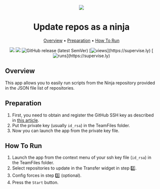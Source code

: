 <div align="center" markdown>
<img src="!PLACEHOLDER!"/>

# Update repos as a ninja

<p align="center">
  <a href="#Overview">Overview</a> •
  <a href="#Preparation">Preparation</a> •
  <a href="#How-To-Run">How To Run</a>
</p>

[![](https://img.shields.io/badge/supervisely-ecosystem-brightgreen)](https://ecosystem.supervise.ly/apps/supervisely-ecosystem/!PLACEHOLDER!)
[![](https://img.shields.io/badge/slack-chat-green.svg?logo=slack)](https://supervise.ly/slack)
![GitHub release (latest SemVer)](https://img.shields.io/github/v/release/supervisely-ecosystem/!PLACEHOLDER!)
[![views](https://app.supervise.ly/img/badges/views/supervisely-ecosystem/!PLACEHOLDER!)](https://supervise.ly)
[![runs](https://app.supervise.ly/img/badges/runs/supervisely-ecosystem/!PLACEHOLDER!)](https://supervise.ly)

</div>

## Overview

This app allows you to easily run scripts from the Ninja repository provided in the JSON file list of repositories.

## Preparation

1. First, you need to obtain and register the GitHub SSH key as described in [this article](https://help.github.com/en/github/authenticating-to-github/connecting-to-github-with-ssh).
2. Put the private key (usually `id_rsa`) in the TeamFiles folder.
3. Now you can launch the app from the private key file.

## How To Run

1. Launch the app from the context menu of your ssh key file (`id_rsa`) in the TeamFiles folder.
2. Select repositories to update in the Transfer widget in step 2️⃣.
3. Config forces in step 3️⃣ (optional).
4. Press the `Start` button.
